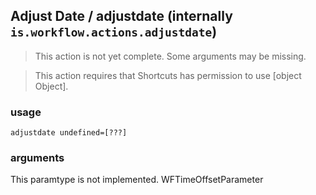 
## Adjust Date / adjustdate (internally `is.workflow.actions.adjustdate`)

> This action is not yet complete. Some arguments may be missing.


> This action requires that Shortcuts has permission to use [object Object].

### usage
`adjustdate undefined=[???]`

### arguments
This paramtype is not implemented. WFTimeOffsetParameter
